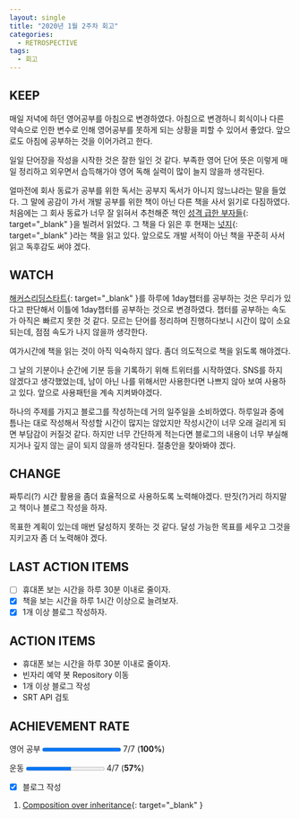 ```yaml
---
layout: single
title: "2020년 1월 2주차 회고"
categories:
  - RETROSPECTIVE
tags:
  - 회고
---
```


## KEEP

매일 저녁에 하던 영어공부를 아침으로 변경하였다. 아침으로 변경하니 회식이나 다른 약속으로 인한 변수로 인해 영어공부를 못하게 되는 상황을 피할 수 있어서 좋았다. 앞으로도 아침에 공부하는 것을 이어가려고 한다.

일일 단어장을 작성을 시작한 것은 잘한 일인 것 같다. 부족한 영어 단어 뜻은 이렇게 매일 정리하고 외우면서 습득해가야 영어 독해 실력이 많이 늘지 않을까 생각된다.

얼마전에 회사 동료가 공부를 위한 독서는 공부지 독서가 아니지 않느냐라는 말을 들었다. 그 말에 공감이 가서 개발 공부를 위한 책이 아닌 다른 책을 사서 읽기로 다짐하였다. 처음에는 그 회사 동료가 너무 잘 읽혀서 추천해준 책인 [성격 급한 부자들](http://www.yes24.com/Product/Goods/58477393){: target="\_blank" }을 빌려서 읽었다. 그 책을 다 읽은 후 현재는 [넛지](http://www.yes24.com/Product/Goods/3361501){: target="\_blank" }라는 책을 읽고 있다. 앞으로도 개발 서적이 아닌 책을 꾸준히 사서 읽고 독후감도 써야 겠다.

## WATCH

[해커스리딩스타트](http://www.yes24.com/Product/Goods/376479){: target="\_blank" }를 하루에 1day챕터를 공부하는 것은 무리가 있다고 판단해서 이틀에 1day챕터를 공부하는 것으로 변경하였다. 챕터를 공부하는 속도가 아직은 빠르지 못한 것 같다. 모르는 단어를 정리하며 진행하다보니 시간이 많이 소요되는데, 점점 속도가 나지 않을까 생각한다.

여가시간에 책을 읽는 것이 아직 익숙하지 않다. 좀더 의도적으로 책을 읽도록 해야겠다.

그 날의 기분이나 순간에 기분 등을 기록하기 위해 트위터를 시작하였다. SNS를 하지 않겠다고 생각했었는데, 남이 아닌 나를 위해서만 사용한다면 나쁘지 않아 보여 사용하고 있다. 앞으로 사용패턴을 계속 지켜봐야겠다.

하나의 주제를 가지고 블로그를 작성하는데 거의 일주일을 소비하였다. 하루일과 중에 틈나는 대로 작성해서 작성할 시간이 많지는 않았지만 작성시간이 너무 오래 걸리게 되면 부담감이 커질것 같다. 하지만 너무 간단하게 적는다면 블로그의 내용이 너무 부실해 지거나 깊지 않는 글이 되지 않을까 생각된다. 절충안을 찾아봐야 겠다.

## CHANGE

짜투리(?) 시간 활용을 좀더 효율적으로 사용하도록 노력해야겠다. 딴짓(?)거리 하지말고 책이나 블로그 작성을 하자.

목표한 계획이 있는데 매번 달성하지 못하는 것 같다. 달성 가능한 목표를 세우고 그것을 지키고자 좀 더 노력해야 겠다.

## LAST ACTION ITEMS

- [ ] 휴대폰 보는 시간을 하루 30분 이내로 줄이자.
- [x] 책을 보는 시간을 하루 1시간 이상으로 늘려보자.
- [x] 1개 이상 블로그 작성하자.

## ACTION ITEMS

- 휴대폰 보는 시간을 하루 30분 이내로 줄이자.
- 빈자리 예약 봇 Repository 이동
- 1개 이상 블로그 작성
- SRT API 검토

## ACHIEVEMENT RATE

영어 공부
<progress value="7" max="7"></progress>
7/7 (<b>100%</b>)

운동
<progress value="4" max="7"></progress>
4/7 (<b>57%</b>)

- [x] 블로그 작성

1. [Composition over inheritance](/explanation/composition-over-inheritance/){: target="\_blank" }
